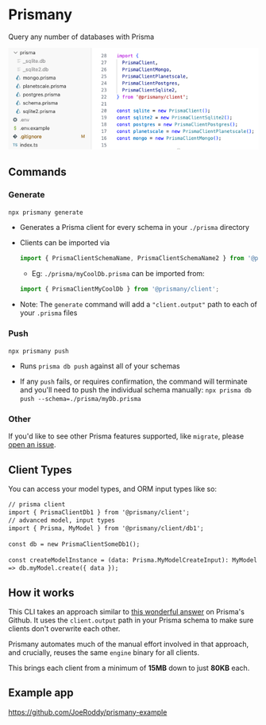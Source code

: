 # Prismany

Query any number of databases with Prisma

![example.png](./example.png)

## Commands

### **Generate**

`npx prismany generate`

- Generates a Prisma client for every schema in your `./prisma` directory

- Clients can be imported via

  ```ts
  import { PrismaClientSchemaName, PrismaClientSchemaName2 } from '@prismany/client';
  ```

  - Eg: `./prisma/myCoolDb.prisma` can be imported from:

  ```ts
  import { PrismaClientMyCoolDb } from '@prismany/client';
  ```

- Note: The `generate` command will add a `"client.output"` path to each of your `.prisma` files

### **Push**

`npx prismany push`

- Runs `prisma db push` against all of your schemas

- If any `push` fails, or requires confirmation, the command will terminate and you'll need to push the individual schema manually: `npx prisma db push --schema=./prisma/myDb.prisma`

### **Other**

If you'd like to see other Prisma features supported, like `migrate`, please [open an issue](https://github.com/JoeRoddy/prismany/issues).

## Client Types

You can access your model types, and ORM input types like so:

```tsx
// prisma client
import { PrismaClientDb1 } from '@prismany/client';
// advanced model, input types
import { Prisma, MyModel } from '@prismany/client/db1';

const db = new PrismaClientSomeDb1();

const createModelInstance = (data: Prisma.MyModelCreateInput): MyModel => db.myModel.create({ data });
```

## How it works

This CLI takes an approach similar to [this wonderful answer](https://github.com/prisma/prisma/issues/2443#issuecomment-630679118) on Prisma's Github. It uses the `client.output` path in your Prisma schema to make sure clients don't overwrite each other.

Prismany automates much of the manual effort involved in that approach, and crucially, reuses the same `engine` binary for all clients.

This brings each client from a minimum of **15MB** down to just **80KB** each.

## Example app

https://github.com/JoeRoddy/prismany-example
